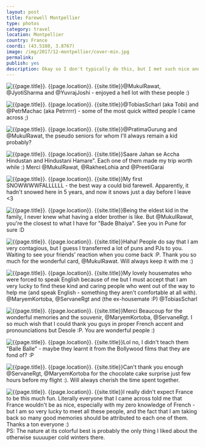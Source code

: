 ```yaml
---
layout: post
title: Farewell Montpellier
type: photos
category: travel
location: Montpellier
country: France
coordi: (43.5108, 3.8767)
image: /img/2017/12-montpellier/cover-min.jpg
permalink:
publish: yes
description: Okay so I don't typically do this, but I met such nice and kind people here and I miss them so much that I really need to do this post. I have learned so much from each one of them. I am not much of a selfie person and that's probably the reason that I don't have a picture with eveyrone I met BUT if we met in Montpellier, trust me that you have inspired me in some way or the other. THANK YOU  so much (and sorry if we didn't click a picture together :( ) <br>WIll miss everyone.
---
```

<!-- http://compressjpeg.com -->
<!-- http://compressimage.toolur.com/ 1024, 400-->

<p class="center"><img src="{{site.baseurl}}/img/2017/12-montpellier/cover.jpg" alt="{{page.title}}. {{page.location}}. {{site.title}}" title="{{page.title}}">@MukulRawat, @JyotiSharma and @YuvrajJoshi - enjoyed a hell lot with these people :)</p>

<p class="center"><img src="{{site.baseurl}}/img/2017/12-montpellier/2.jpg" alt="{{page.title}}. {{page.location}}. {{site.title}}" title="{{page.title}}">@TobiasScharl (aka Tobi) and @PetrMachac (aka Petrrrrr) - some of the most quick witted people I came across ;)</p>

<p class="center"><img src="{{site.baseurl}}/img/2017/12-montpellier/3.jpg" alt="{{page.title}}. {{page.location}}. {{site.title}}" title="{{page.title}}">@PratimaGurung and @MukulRawat, the pseudo seniors for whom I'll always remain a kid probably?</p>

<p class="center"><img src="{{site.baseurl}}/img/2017/12-montpellier/4.jpg" alt="{{page.title}}. {{page.location}}. {{site.title}}" title="{{page.title}}">Saare Jahan se Accha Hindustan and Hindustani Hamare". Each one of them made my trip worth while :) Merci @MukulRawat, @RakheeLohia and @PreetiGarai</p>

<p class="center"><img src="{{site.baseurl}}/img/2017/12-montpellier/5.jpg" alt="{{page.title}}. {{page.location}}. {{site.title}}" title="{{page.title}}">My first SNOWWWWFALLLLLL - the best way a could bid farewell. Apparently, it hadn't snowed here in 5 years, and now it snows just a day before I leave <3</p>

<p class="center"><img src="{{site.baseurl}}/img/2017/12-montpellier/6.jpg" alt="{{page.title}}. {{page.location}}. {{site.title}}" title="{{page.title}}">Being the eldest kid in the family, I never knew what having a elder brother is like. But @MukulRawat, you're the closest to what I have for "Bade Bhaiya". See you in Pune for sure :D</p>

<p class="center"><img src="{{site.baseurl}}/img/2017/12-montpellier/7.jpg" alt="{{page.title}}. {{page.location}}. {{site.title}}" title="{{page.title}}">Haha! People do say that I am very contagious, but I guess I transferred a lot of puns and PJs to you. Waiting to see your friends' reaction when you come back :P. Thank you so much for the wonderful card, @MukulRawat. Will always keep it with me :) </p>

<p class="center"><img src="{{site.baseurl}}/img/2017/12-montpellier/8.jpg" alt="{{page.title}}. {{page.location}}. {{site.title}}" title="{{page.title}}">My lovely housemates who were forced to speak English because of me but I must accept that I am very lucky to find these kind and caring people who went out of the way to help me (and speak English - something they aren't comfortable at all with). @MaryemKortoba, @ServaneRgt and (the ex-housemate :P) @TobiasScharl</p>

<p class="center"><img src="{{site.baseurl}}/img/2017/12-montpellier/9.jpg" alt="{{page.title}}. {{page.location}}. {{site.title}}" title="{{page.title}}">Merci Beaucoup for the wonderful memories and the souvenir, @MaryemKortoba, @ServaneRgt. I so much wish that I could thank you guys in proper French accent and pronounciations but Desole :P. You are wonderful people :)</p>

<p class="center"><img src="{{site.baseurl}}/img/2017/12-montpellier/10.jpg" alt="{{page.title}}. {{page.location}}. {{site.title}}" title="{{page.title}}">Lol no, I didn't teach them "Balle Balle" - maybe they learnt it from the Bollywood films that they are fond of? :P</p>

<p class="center"><img src="{{site.baseurl}}/img/2017/12-montpellier/11.jpg" alt="{{page.title}}. {{page.location}}. {{site.title}}" title="{{page.title}}">Can't thank you enough @ServaneRgt, @MaryemKortoba for the chocolate cake surprise just few hours before my flight :). Will always cherish the time spent together.</p>

<p class="center"><img src="{{site.baseurl}}/img/2017/12-montpellier/1.jpg" alt="{{page.title}}. {{page.location}}. {{site.title}}" title="{{page.title}}">I really didn't expect France to be this much fun. Literally everyone that I came across told me that France wouldn't be as nice, especially with my zero knowledge of French - but I am so very lucky to meet all these people, and the fact that I am taking back so many good memories should be attributed to each one of them. Thanks a ton everyone :) <br>
PS: The nature at its colorful best is probably the only thing I liked about the otherwise suuuuper cold winters there.</p>